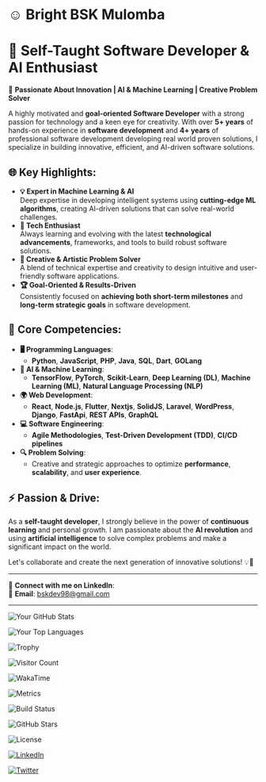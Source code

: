# **☺️ Bright BSK Mulomba**
# **🎯 Self-Taught Software Developer & AI Enthusiast**  

🌟 **Passionate About Innovation | AI & Machine Learning | Creative Problem Solver**

A highly motivated and **goal-oriented Software Developer** with a strong passion for technology and a keen eye for creativity. With over **5+ years** of hands-on experience in **software development** and **4+ years** of professional software development developing real world proven solutions, I specialize in building innovative, efficient, and AI-driven software solutions. 

## **🌐 Key Highlights:**
- **💡 Expert in Machine Learning & AI**  
  Deep expertise in developing intelligent systems using **cutting-edge ML algorithms**, creating AI-driven solutions that can solve real-world challenges.
- **🚀 Tech Enthusiast**  
  Always learning and evolving with the latest **technological advancements**, frameworks, and tools to build robust software solutions.
- **🎨 Creative & Artistic Problem Solver**  
  A blend of technical expertise and creativity to design intuitive and user-friendly software applications.
- **🏆 Goal-Oriented & Results-Driven**  
  Consistently focused on **achieving both short-term milestones** and **long-term strategic goals** in software development.

## **🔧 Core Competencies:**
- **🖥️ Programming Languages**:  
  - **Python**, **JavaScript**, **PHP**, **Java**, **SQL**, **Dart**, **GOLang**
- **🤖 AI & Machine Learning**:  
  - **TensorFlow**, **PyTorch**, **Scikit-Learn**, **Deep Learning (DL)**, **Machine Learning (ML)**, **Natural Language Processing (NLP)**
- **🌍 Web Development**:  
  - **React**, **Node.js**, **Flutter**, **Nextjs**, **SolidJS**, **Laravel**, **WordPress**, **Django**, **FastApi**, **REST APIs**, **GraphQL**
- **💻 Software Engineering**:  
  - **Agile Methodologies**, **Test-Driven Development (TDD)**, **CI/CD pipelines**
- **🔍 Problem Solving**:  
  - Creative and strategic approaches to optimize **performance**, **scalability**, and **user experience**.

## **⚡ Passion & Drive**:  
As a **self-taught developer**, I strongly believe in the power of **continuous learning** and personal growth. I am passionate about the **AI revolution** and using **artificial intelligence** to solve complex problems and make a significant impact on the world. 

Let's collaborate and create the next generation of innovative solutions! 💡🚀

---

🔗 **Connect with me on LinkedIn**:   
📩 **Email**: bskdev98@gmail.com

---

![Your GitHub Stats](https://github-readme-stats.vercel.app/api?username=DEV-BSK-98&show_icons=true&theme=radical)

![Your Top Languages](https://github-readme-stats.vercel.app/api/top-langs/?username=DEV-BSK-98&layout=compact&theme=radical)

![Trophy](https://github-profile-trophy.vercel.app/?username=DEV-BSK-98)

![Visitor Count](https://visitor-badge.glitch.me/badge?page_id=DEV-BSK-98)

![WakaTime](https://wakatime.com/badge/user/YOUR_WAKATIME_ID.svg)

![Metrics](https://raw.githubusercontent.com/DEV-BSK-98/YOUR_USERNAME/main/github-metrics.svg)

![Build Status](https://img.shields.io/github/workflow/status/DEV-BSK-98/REPO/CI)

![GitHub Stars](https://img.shields.io/github/stars/DEV-BSK-98/REPO?style=social)

![License](https://img.shields.io/github/license/DEV-BSK-98/REPO)

[![LinkedIn](https://img.shields.io/badge/LinkedIn-0A66C2?style=flat&logo=linkedin&logoColor=white)](https://www.linkedin.com/in/YOUR_USERNAME/)

[![Twitter](https://img.shields.io/badge/Twitter-1DA1F2?style=flat&logo=twitter&logoColor=white)](https://twitter.com/YOUR_USERNAME)
